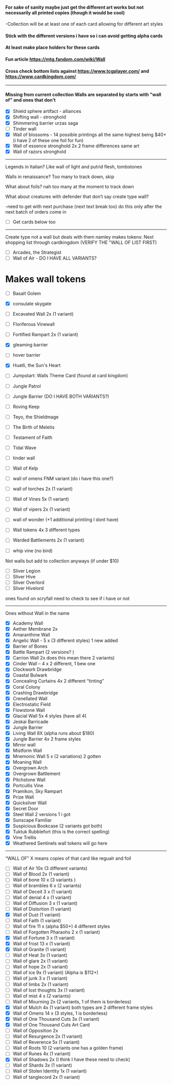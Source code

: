 #### For sake of sanity maybe just get the different art works but not necessarily all printed copies (though it would be cool)
-Collection will be at least one of each card allowing for different art styles
#### Stick with the different versions i have so i can avoid getting alpha cards 
#### At least make place holders for these cards
#### Fun article https://mtg.fandom.com/wiki/Wall
#### Cross check bottom lists against https://www.tcgplayer.com/ and https://www.cardkingdom.com/
------------------------------------------------------------------------------------
#### Missing from current collection Walls are separated by starts with "wall of" and ones that don’t
- [X] Shield sphere artifact - alliances
- [X] Shifting wall - stronghold
- [X] Shimmering barrier urzas saga
- [ ] Tinder wall
- [X] Wall of blossoms - 14 possible printings all the same highest being $40+ (i have 2 of these one foil for fun)
- [X] Wall of essence stronghold 2x 2 frame differences same art
- [X] Wall of razors stronghold
------------------------------------------------------------------------------------
Legends in Italian? Like wall of light and putrid flesh, tombstones

Walls in renaissance? Too many to track down, skip

What about foils? nah too many at the moment to track down

What about creatures with defender that don’t say create type wall?

-need to get with next purchase (next text break too) do this only after the next batch of orders come in

- [ ] Get cards below too

------------------------------------------------------------------------------------
Create type not a wall but deals with them namley makes tokens:
Next shopping list through cardkingdom (VERIFY THE "WALL OF LIST FIRST)

- [ ] Arcades, the Strategist
- [ ] Wall of Air - DO I HAVE ALL VARIANTS?
# Makes wall tokens
- [ ] Basalt Golem

- [X] consulate skygate
- [ ] Excavated Wall 2x (1 variant)
- [ ] Floriferous Vinewall
- [ ] Fortified Rampart 2x (1 variant)
- [X] gleaming barrier
- [ ] hover barrier
- [X] Huatli, the Sun's Heart
- [ ] Jumpstart: Walls Theme Card (found at card kingdom)
- [ ] Jungle Patrol
- [ ] Jungle Barrier (DO I HAVE BOTH VARIANTS?)
- [ ] Roving Keep
- [ ] Teyo, the Shieldmage
- [ ] The Birth of Meletis
- [ ] Testament of Faith
- [ ] Tidal Wave
- [ ] tinder wall 
- [ ] Wall of Kelp
- [ ] wall of omens FNM variant (do i have this one?)
- [ ] wall of torches 2x (1 variant)
- [ ] Wall of Vines 5x (1 variant)
- [ ] Wall of vipers 2x (1 variant)
- [ ] wall of wonder (+1 additional printiing I dont have)
- [ ] Wall tokens 4x 3 different types
- [ ] Warded Battlements 2x (1 variant)
- [ ] whip vine (no bird)

Not walls but add to collection anyways (if under $10)
- [ ] Sliver Legion
- [ ] Sliver Hive
- [ ] Sliver Overlord
- [ ] Sliver Hivelord 

ones found on scryfall need to check to see if i have or not

------------------------------------------------------------------------------------
Ones without Wall in the name 
- [X] Academy Wall
- [X] Aether Membrane 2x
- [X] Amaranthine Wall
- [X] Angelic Wall - 5 x (3 different styles) 1 new added
- [X] Barrier of Bones
- [X] Battle Rampart (2 versions? )
- [X] Carrion Wall 2x does this mean there 2 variants)
- [X] Cinder Wall – 4 x 2 different, 1 bew one
- [X] Clockwork Drawbridge
- [X] Coastal Bulwark
- [X] Concealing Curtains 4x 2 different “tinting”
- [X] Coral Colony
- [X] Crashing Drawbridge
- [X] Crenellated Wall
- [X] Electrostatic Field
- [X] Flowstone Wall
- [X] Glacial Wall 5x 4 styles (have all 4(
- [X] Jeskai Barricade
- [X] Jungle Barrier
- [X] Living Wall 8X (alpha runs about $180)
- [X] Jungle Barrier 4x 2 frame styles
- [X] Mirror wall
- [X] Mistform Wall
- [X] Mnemonic Wall 5 x (2 variations) 2 gotten
- [X] Moaning Wall
- [X] Overgrown Arch
- [X] Overgrown Battlement
- [X] Pitchstone Wall
- [X] Portcullis Vine
- [x] Pramikon, Sky Rampart
- [X] Prize Wall
- [X] Quicksilver Wall
- [X] Secret Door
- [X] Steel Wall 2 versions 1 i got 
- [X] Sunscape Familiar
- [X] Suspicious Bookcase (2 variants got both)
- [X] Tuktuk Rubblefort (this is the correct spelling)
- [X] Vine Trellis
- [X] Weathered Sentinels
wall tokens will go here
------------------------------------------------------------------------------------

“WALL OF”
X means copies of that card like regualr and foil

- [ ] Wall of Air 10x (3 different variants)
- [ ] Wall of Blood 2x (1 variant)
- [ ] Wall of bone 10 x (3 variants )
- [ ] Wall of brambles 6 x (2 variants)
- [ ] Wall of Deceit 3 x (1 variant)
- [ ] Wall of denial 4 x (1 variant)
- [ ] Wall of Diffusion 3 x (1 variant)
- [ ] Wall of Distortion (1 variant)
- [X] Wall of Dust (1 variant)
- [ ] Wall of Faith (1 variant)
- [ ] Wall of fire 11 x (alpha $50+) 4 different styles
- [ ] Wall of Forgotten Pharaohs 2 x (1 variant)
- [X] Wall of Fortune 3 x (1 variant)
- [X] Wall of frost 13 x (1 variant)
- [X] Wall of Granite (1 variant)
- [ ] Wall of Heat 3x (1 variant)
- [ ] Wall of glare 2x (1 variant)
- [ ] Wall of hope 2x (1 variant)
- [ ] Wall of ice 9x (1 variant) (Alpha is $112+)
- [ ] Wall of junk 3 x (1 variant)
- [ ] Wall of limbs 2x (1 variant)
- [ ] Wall of lost thoughts 3x (1 variant)
- [ ] Wall of mist 4 x (2 variants)
- [ ] Wall of Mourning 2x (2 variants, 1 of them is borderless)
- [X] Wall of Mulch 4x (1 variant) both types are 2 different frame styles
- [X] Wall of Omens 14 x (3 styles, 1 is borderless)
- [X] Wall of One Thousand Cuts 3x (1 variant)
- [X] Wall of One Thousand Cuts Art Card
- [ ] Wall of Opposition 2x
- [ ] Wall of Resurgence 2x (1 variant)
- [ ] Wall of Reverence 5x (1 variant)
- [ ] Wall of Roots 10 (2 variants one has a golden frame)
- [ ] Wall of Runes 4x (1 variant)
- [X] Wall of Shadows 2x (I think I have these need to check)
- [ ] Wall of Shards 3x (1 variant)
- [ ] Wall of Stolen Identity 1x (1 variant)
- [ ] Wall of tanglecord 2x (1 variant)
